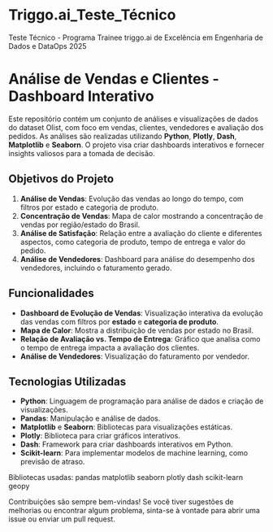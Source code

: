 # Triggo.ai_Teste_Técnico
Teste Técnico - Programa Trainee triggo.ai de Excelência em Engenharia de Dados e DataOps 2025
# Análise de Vendas e Clientes - Dashboard Interativo

Este repositório contém um conjunto de análises e visualizações de dados do dataset Olist, com foco em vendas, clientes, vendedores e avaliação dos pedidos. As análises são realizadas utilizando **Python**, **Plotly**, **Dash**, **Matplotlib** e **Seaborn**. O projeto visa criar dashboards interativos e fornecer insights valiosos para a tomada de decisão.

## Objetivos do Projeto

1. **Análise de Vendas**: Evolução das vendas ao longo do tempo, com filtros por estado e categoria de produto.
2. **Concentração de Vendas**: Mapa de calor mostrando a concentração de vendas por região/estado do Brasil.
3. **Análise de Satisfação**: Relação entre a avaliação do cliente e diferentes aspectos, como categoria de produto, tempo de entrega e valor do pedido.
4. **Análise de Vendedores**: Dashboard para análise do desempenho dos vendedores, incluindo o faturamento gerado.

## Funcionalidades

- **Dashboard de Evolução de Vendas**: Visualização interativa da evolução das vendas com filtros por **estado** e **categoria de produto**.
- **Mapa de Calor**: Mostra a distribuição de vendas por estado no Brasil.
- **Relação de Avaliação vs. Tempo de Entrega**: Gráfico que analisa como o tempo de entrega impacta a avaliação dos clientes.
- **Análise de Vendedores**: Visualização do faturamento por vendedor.

## Tecnologias Utilizadas

- **Python**: Linguagem de programação para análise de dados e criação de visualizações.
- **Pandas**: Manipulação e análise de dados.
- **Matplotlib** e **Seaborn**: Bibliotecas para visualizações estáticas.
- **Plotly**: Biblioteca para criar gráficos interativos.
- **Dash**: Framework para criar dashboards interativos em Python.
- **Scikit-learn**: Para implementar modelos de machine learning, como previsão de atraso.

Bibliotecas usadas: 
pandas
matplotlib
seaborn
plotly
dash
scikit-learn
geopy

Contribuições são sempre bem-vindas! Se você tiver sugestões de melhorias ou encontrar algum problema, sinta-se à vontade para abrir uma issue ou enviar um pull request.
